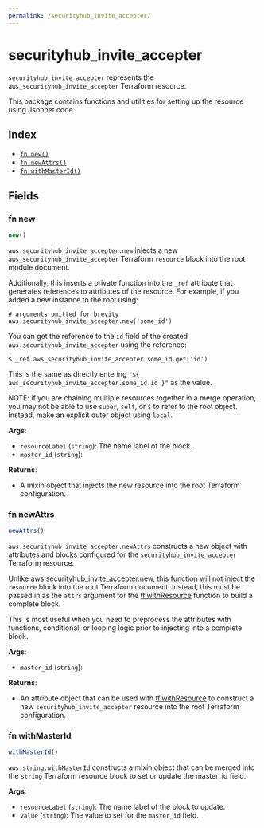 ```yaml
---
permalink: /securityhub_invite_accepter/
---
```


# securityhub_invite_accepter

`securityhub_invite_accepter` represents the `aws_securityhub_invite_accepter` Terraform resource.



This package contains functions and utilities for setting up the resource using Jsonnet code.


## Index

* [`fn new()`](#fn-new)
* [`fn newAttrs()`](#fn-newattrs)
* [`fn withMasterId()`](#fn-withmasterid)

## Fields

### fn new

```ts
new()
```


`aws.securityhub_invite_accepter.new` injects a new `aws_securityhub_invite_accepter` Terraform `resource`
block into the root module document.

Additionally, this inserts a private function into the `_ref` attribute that generates references to attributes of the
resource. For example, if you added a new instance to the root using:

    # arguments omitted for brevity
    aws.securityhub_invite_accepter.new('some_id')

You can get the reference to the `id` field of the created `aws.securityhub_invite_accepter` using the reference:

    $._ref.aws_securityhub_invite_accepter.some_id.get('id')

This is the same as directly entering `"${ aws_securityhub_invite_accepter.some_id.id }"` as the value.

NOTE: if you are chaining multiple resources together in a merge operation, you may not be able to use `super`, `self`,
or `$` to refer to the root object. Instead, make an explicit outer object using `local`.

**Args**:
  - `resourceLabel` (`string`): The name label of the block.
  - `master_id` (`string`): 

**Returns**:
- A mixin object that injects the new resource into the root Terraform configuration.


### fn newAttrs

```ts
newAttrs()
```


`aws.securityhub_invite_accepter.newAttrs` constructs a new object with attributes and blocks configured for the `securityhub_invite_accepter`
Terraform resource.

Unlike [aws.securityhub_invite_accepter.new](#fn-new), this function will not inject the `resource`
block into the root Terraform document. Instead, this must be passed in as the `attrs` argument for the
[tf.withResource](https://github.com/tf-libsonnet/core/tree/main/docs#fn-withresource) function to build a complete block.

This is most useful when you need to preprocess the attributes with functions, conditional, or looping logic prior to
injecting into a complete block.

**Args**:
  - `master_id` (`string`): 

**Returns**:
  - An attribute object that can be used with [tf.withResource](https://github.com/tf-libsonnet/core/tree/main/docs#fn-withresource) to construct a new `securityhub_invite_accepter` resource into the root Terraform configuration.


### fn withMasterId

```ts
withMasterId()
```

`aws.string.withMasterId` constructs a mixin object that can be merged into the `string`
Terraform resource block to set or update the master_id field.



**Args**:
  - `resourceLabel` (`string`): The name label of the block to update.
  - `value` (`string`): The value to set for the `master_id` field.
